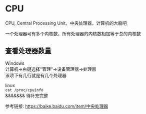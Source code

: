 # CPU

CPU, Central Processing Unit，中央处理器，计算机的大脑吧  

一个处理器可有多个内核数，所有处理器的内核数相加等于总的内核数  


## 查看处理器数量  
Windows  
计算机->右键选择"管理"->设备管理器->处理器  
该项下有几行就是有几个处理器  

linux  
`cat /proc/cpuinfo`  
&&&&&&& 待补充完整  


参考链接: https://baike.baidu.com/item/中央处理器  